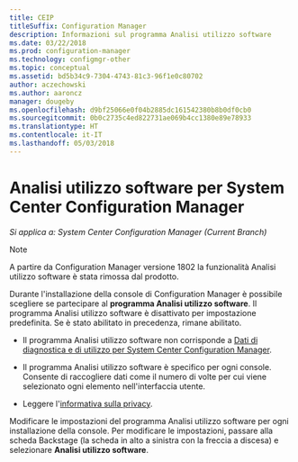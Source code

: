 ```yaml
---
title: CEIP
titleSuffix: Configuration Manager
description: Informazioni sul programma Analisi utilizzo software
ms.date: 03/22/2018
ms.prod: configuration-manager
ms.technology: configmgr-other
ms.topic: conceptual
ms.assetid: bd5b34c9-7304-4743-81c3-96f1e0c80702
author: aczechowski
ms.author: aaroncz
manager: dougeby
ms.openlocfilehash: d9bf25066e0f04b2885dc161542380b8b0df0cb0
ms.sourcegitcommit: 0b0c2735c4ed822731ae069b4cc1380e89e78933
ms.translationtype: HT
ms.contentlocale: it-IT
ms.lasthandoff: 05/03/2018
---
```

# <a name="customer-experience-improvement-program-ceip-for-system-center-configuration-manager"></a>Analisi utilizzo software per System Center Configuration Manager

*Si applica a: System Center Configuration Manager (Current Branch)*

> [!Note]  
> A partire da Configuration Manager versione 1802 la funzionalità Analisi utilizzo software è stata rimossa dal prodotto.

Durante l'installazione della console di Configuration Manager è possibile scegliere se partecipare al **programma Analisi utilizzo software**. Il programma Analisi utilizzo software è disattivato per impostazione predefinita. Se è stato abilitato in precedenza, rimane abilitato.  

-   Il programma Analisi utilizzo software non corrisponde a [Dati di diagnostica e di utilizzo per System Center Configuration Manager](../../../core/plan-design/diagnostics/diagnostics-and-usage-data.md).  

-   Il programma Analisi utilizzo software è specifico per ogni console. Consente di raccogliere dati come il numero di volte per cui viene selezionato ogni elemento nell'interfaccia utente.  

-   Leggere l'[informativa sulla privacy](https://privacy.microsoft.com/privacystatement).  

Modificare le impostazioni del programma Analisi utilizzo software per ogni installazione della console. Per modificare le impostazioni, passare alla scheda Backstage (la scheda in alto a sinistra con la freccia a discesa) e selezionare **Analisi utilizzo software**.  
